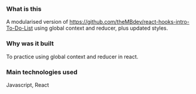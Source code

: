 ### What is this

A modularised version of https://github.com/theMBdev/react-hooks-intro-To-Do-List using global context and reducer, plus updated styles.

### Why was it built

To practice using global context and reducer in react.

### Main technologies used
Javascript, React

